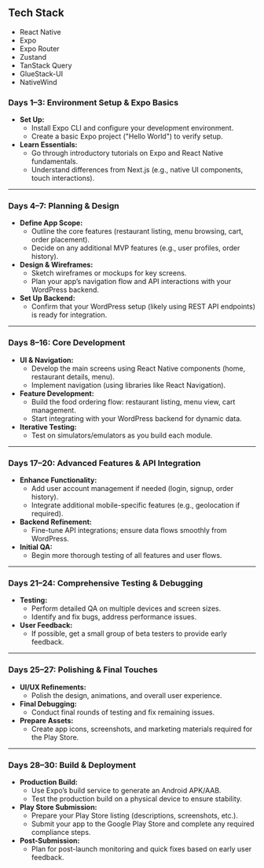 ## Tech Stack

- React Native
- Expo
- Expo Router
- Zustand
- TanStack Query
- GlueStack-UI
- NativeWind

### Days 1–3: Environment Setup & Expo Basics
- **Set Up:**  
  - Install Expo CLI and configure your development environment.
  - Create a basic Expo project ("Hello World") to verify setup.
- **Learn Essentials:**  
  - Go through introductory tutorials on Expo and React Native fundamentals.
  - Understand differences from Next.js (e.g., native UI components, touch interactions).

---

### Days 4–7: Planning & Design
- **Define App Scope:**  
  - Outline the core features (restaurant listing, menu browsing, cart, order placement).
  - Decide on any additional MVP features (e.g., user profiles, order history).
- **Design & Wireframes:**  
  - Sketch wireframes or mockups for key screens.
  - Plan your app’s navigation flow and API interactions with your WordPress backend.
- **Set Up Backend:**  
  - Confirm that your WordPress setup (likely using REST API endpoints) is ready for integration.

---

### Days 8–16: Core Development
- **UI & Navigation:**  
  - Develop the main screens using React Native components (home, restaurant details, menu).
  - Implement navigation (using libraries like React Navigation).
- **Feature Development:**  
  - Build the food ordering flow: restaurant listing, menu view, cart management.
  - Start integrating with your WordPress backend for dynamic data.
- **Iterative Testing:**  
  - Test on simulators/emulators as you build each module.

---

### Days 17–20: Advanced Features & API Integration
- **Enhance Functionality:**  
  - Add user account management if needed (login, signup, order history).
  - Integrate additional mobile-specific features (e.g., geolocation if required).
- **Backend Refinement:**  
  - Fine-tune API integrations; ensure data flows smoothly from WordPress.
- **Initial QA:**  
  - Begin more thorough testing of all features and user flows.

---

### Days 21–24: Comprehensive Testing & Debugging
- **Testing:**  
  - Perform detailed QA on multiple devices and screen sizes.
  - Identify and fix bugs, address performance issues.
- **User Feedback:**  
  - If possible, get a small group of beta testers to provide early feedback.

---

### Days 25–27: Polishing & Final Touches
- **UI/UX Refinements:**  
  - Polish the design, animations, and overall user experience.
- **Final Debugging:**  
  - Conduct final rounds of testing and fix remaining issues.
- **Prepare Assets:**  
  - Create app icons, screenshots, and marketing materials required for the Play Store.

---

### Days 28–30: Build & Deployment
- **Production Build:**  
  - Use Expo’s build service to generate an Android APK/AAB.
  - Test the production build on a physical device to ensure stability.
- **Play Store Submission:**  
  - Prepare your Play Store listing (descriptions, screenshots, etc.).
  - Submit your app to the Google Play Store and complete any required compliance steps.
- **Post-Submission:**  
  - Plan for post-launch monitoring and quick fixes based on early user feedback.

